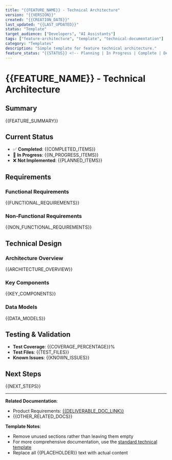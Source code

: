 ```yaml
---
title: "{{FEATURE_NAME}} - Technical Architecture"
version: "{{VERSION}}"
created: "{{CREATION_DATE}}"
last_updated: "{{LAST_UPDATED}}"
status: "Template"
target_audience: ["Developers", "AI Assistants"]
tags: ["feature-architecture", "template", "technical-documentation"]
category: "Templates"
description: "Simple template for feature technical architecture."
feature_status: "{{STATUS}} <!-- Planning | In Progress | Complete | Deprecated -->"
---
```


# {{FEATURE_NAME}} - Technical Architecture

## Summary

<!-- Brief overview of what this feature does and why it exists -->
{{FEATURE_SUMMARY}}

## Current Status

- ✅ **Completed**: {{COMPLETED_ITEMS}}
- 🚧 **In Progress**: {{IN_PROGRESS_ITEMS}}
- ❌ **Not Implemented**: {{PLANNED_ITEMS}}

## Requirements

### Functional Requirements
<!-- What the system must do -->
{{FUNCTIONAL_REQUIREMENTS}}

### Non-Functional Requirements
<!-- Performance, security, scalability requirements -->
{{NON_FUNCTIONAL_REQUIREMENTS}}

## Technical Design

### Architecture Overview
<!-- High-level system design -->
{{ARCHITECTURE_OVERVIEW}}

### Key Components
<!-- Main technical components and their responsibilities -->
{{KEY_COMPONENTS}}

### Data Models
<!-- Database schemas, API contracts, data structures -->
{{DATA_MODELS}}

## Testing & Validation

<!-- Testing approach and current status -->
- **Test Coverage**: {{COVERAGE_PERCENTAGE}}%
- **Test Files**: {{TEST_FILES}}
- **Known Issues**: {{KNOWN_ISSUES}}

## Next Steps

<!-- Prioritized list of remaining work -->
{{NEXT_STEPS}}

---

**Related Documentation**:
- Product Requirements: [{{DELIVERABLE_DOC_LINK}}](../../deliverables/{{DELIVERABLE_DOC_NAME}})
- {{OTHER_RELATED_DOCS}}

**Template Notes**: 
- Remove unused sections rather than leaving them empty
- For more comprehensive documentation, use the [standard technical template](../standard/feature.template.md)
- Replace all {{PLACEHOLDER}} text with actual content